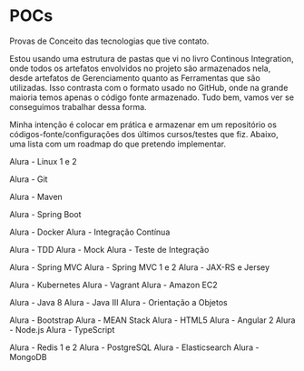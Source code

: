 # POCs
Provas de Conceito das tecnologias que tive contato.

Estou usando uma estrutura de pastas que vi no livro Continous Integration, onde todos os artefatos envolvidos no projeto são armazenados nela, desde artefatos de Gerenciamento quanto as Ferramentas que são utilizadas.
Isso contrasta com o formato usado no GitHub, onde na grande maioria temos apenas o código fonte armazenado.
Tudo bem, vamos ver se conseguimos trabalhar dessa forma.

Minha intenção é colocar em prática e armazenar em um repositório os códigos-fonte/configurações dos últimos cursos/testes que fiz. Abaixo, uma lista com um roadmap do que pretendo implementar.

Alura - Linux 1 e 2

Alura - Git

Alura - Maven

Alura - Spring Boot

Alura - Docker
Alura - Integração Contínua

Alura - TDD
Alura - Mock
Alura - Teste de Integração

Alura - Spring MVC
Alura - Spring MVC 1 e 2
Alura - JAX-RS e Jersey

Alura - Kubernetes
Alura - Vagrant
Alura - Amazon EC2

Alura - Java 8
Alura - Java III
Alura - Orientação a Objetos

Alura - Bootstrap
Alura - MEAN Stack
Alura - HTML5
Alura - Angular 2
Alura - Node.js
Alura - TypeScript

Alura - Redis 1 e 2
Alura - PostgreSQL
Alura - Elasticsearch
Alura - MongoDB